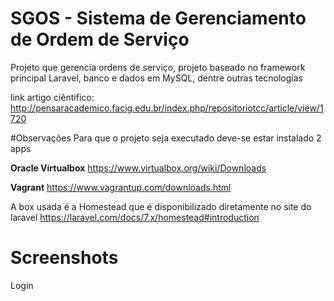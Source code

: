# SGOS - Sistema de Gerenciamento de Ordem de Serviço
Projeto que gerencia ordens de serviço, projeto baseado no framework principal Laravel, banco e dados em MySQL, dentre outras tecnologias

link artigo ciêntifico: http://pensaracademico.facig.edu.br/index.php/repositoriotcc/article/view/1720

#Observações
    Para que o projeto seja executado deve-se estar instalado 2 apps
    <p><strong>Oracle Virtualbox</strong><a> https://www.virtualbox.org/wiki/Downloads</a></p>
    <p><strong>Vagrant</strong><a> https://www.vagrantup.com/downloads.html</a></p>
    A box usada é a Homestead que é disponibilizado diretamente no site do laravel https://laravel.com/docs/7.x/homestead#introduction

# Screenshots

Login

